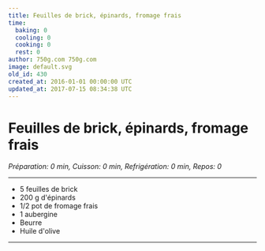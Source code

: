 ```yaml
---
title: Feuilles de brick, épinards, fromage frais
time:
  baking: 0
  cooling: 0
  cooking: 0
  rest: 0
author: 750g.com 750g.com
image: default.svg
old_id: 430
created_at: 2016-01-01 00:00:00 UTC
updated_at: 2017-07-15 08:34:38 UTC
---
```


# Feuilles de brick, épinards, fromage frais

_Préparation: 0 min, Cuisson: 0 min, Refrigération: 0 min, Repos: 0_

---

- 5 feuilles de brick
- 200 g d'épinards
- 1/2 pot de fromage frais
- 1 aubergine
- Beurre
- Huile d'olive

---
